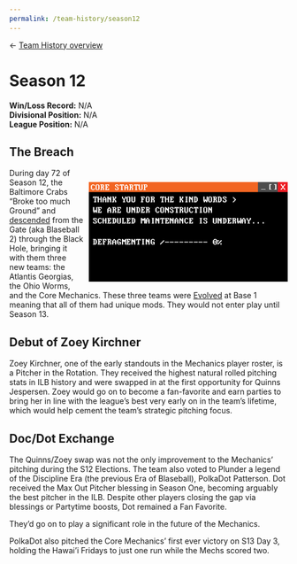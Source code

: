 ```yaml
---
permalink: /team-history/season12
---
```

← [Team History overview](/team-history)

# Season 12
**Win/Loss Record:** N/A  
**Divisional Position:** N/A  
**League Position:** N/A

## The Breach 

<img src="../assets/coreStartup.png" style="float: right; padding-left: 10px; padding-top: 25px"  width="360" 
alt="Hello World!">

During day 72 of Season 12, the Baltimore Crabs “Broke too much Ground” and [descended](https://www.blaseball.wiki/w/Ascension#Decension) 
from the Gate (aka Blaseball 2) through the Black Hole, bringing it with them three new teams: the Atlantis Georgias, 
the Ohio Worms, and the Core Mechanics. These three teams were [Evolved](https://www.blaseball.wiki/w/Evolution) at Base
1 meaning that all of them had unique mods. They would not enter play until Season 13.

## Debut of Zoey Kirchner

Zoey Kirchner, one of the early standouts in the Mechanics player roster, is a Pitcher in the Rotation. They received 
the highest natural rolled pitching stats in ILB history and were swapped in at the first opportunity for Quinns Jespersen. 
Zoey would go on to become a fan-favorite and earn parties to bring her in line with the league’s best very early on in 
the team’s lifetime, which would help cement the team’s strategic pitching focus.

## Doc/Dot Exchange

The Quinns/Zoey swap was not the only improvement to the Mechanics’ pitching during the S12 Elections. The team also 
voted to Plunder a legend of the Discipline Era (the previous Era of Blaseball), PolkaDot Patterson. Dot received the 
Max Out Pitcher blessing in Season One, becoming arguably the best pitcher in the ILB. Despite other players closing the
gap via blessings or Partytime boosts, Dot remained a Fan Favorite.

They’d go on to play a significant role in the future of the Mechanics.

PolkaDot also pitched the Core Mechanics’ first ever victory on S13 Day 3, holding the Hawai’i Fridays to just one run 
while the Mechs scored two.
